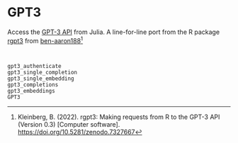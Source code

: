 # GPT3

Access the [GPT-3 API](https://beta.openai.com/docs/introduction/overview) from Julia. A line-for-line port from the R package [rgpt3](https://github.com/ben-aaron188/rgpt3) from [ben-aaron188](https://github.com/ben-aaron188)[^1]

```@contents
```



```@docs

gpt3_authenticate
gpt3_single_completion
gpt3_single_embedding
gpt3_completions
gpt3_embeddings
GPT3
```


[^1]: Kleinberg, B. (2022). rgpt3: Making requests from R to the GPT-3 API (Version 0.3) [Computer software]. https://doi.org/10.5281/zenodo.7327667

